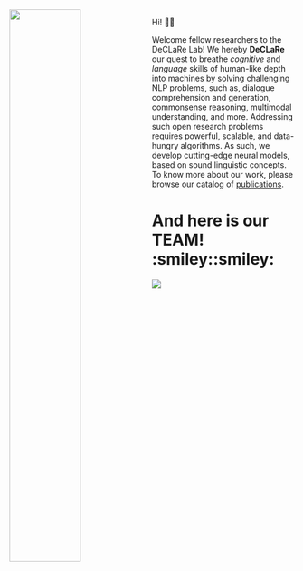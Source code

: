 <img style="float: left;" src="https://declare-lab.net/assets/images/logos/square-dark.png" width="50%" height="50%">

Hi! :wave::wave:

Welcome fellow researchers to the DeCLaRe Lab! We hereby **DeCLaRe** our quest to breathe _cognitive_ and _language_ skills of human-like depth into machines by solving challenging NLP problems, such as, dialogue comprehension and generation, commonsense reasoning, multimodal understanding, and more. Addressing such open research problems requires powerful, scalable, and data-hungry algorithms. As such, we develop cutting-edge neural models, based on sound linguistic concepts. To know more about our work, please browse our catalog of [publications](https://declare-lab.net/publications/).

<h1> And here is our TEAM! :smiley::smiley: </h1>

<img style="float: center;" src="https://declare-lab.net/assets/images/resources/lab.jpg">
